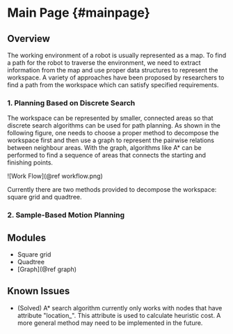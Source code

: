 Main Page                         {#mainpage}
=========

## Overview

The working environment of a robot is usually represented as a map. To find a path for the robot to traverse the environment, we need to extract information from the map and use proper data structures to represent the workspace. A variety of approaches have been proposed by researchers to find a path from the workspace which can satisfy specified requirements.

### 1. Planning Based on Discrete Search

The workspace can be represented by smaller, connected areas so that discrete search algorithms can be used for path planning. As shown in the following figure, one needs to choose a proper method to decompose the workspace first and then use a graph to represent the pairwise relations between neighbour areas. With the graph, algorithms like A* can be performed to find a sequence of areas that connects the starting and finishing points.

![Work Flow](@ref workflow.png)

Currently there are two methods provided to decompose the workspace: square grid and quadtree.

### 2. Sample-Based Motion Planning

## Modules

* Square grid
* Quadtree
* [Graph](@ref graph)

## Known Issues

* (Solved) A* search algorithm currently only works with nodes that have attribute "location_". This attribute is used to calculate heuristic cost. A more general method may need to be implemented in the future.
